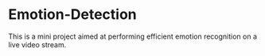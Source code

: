 # Emotion-Detection

This is a mini project aimed at performing efficient emotion recognition on a live video stream.
